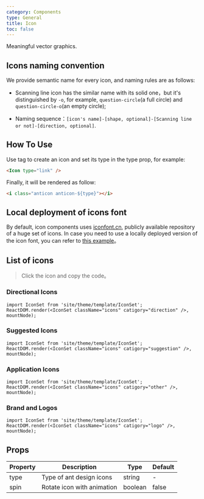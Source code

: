 ```yaml
---
category: Components
type: General
title: Icon
toc: false
---
```


Meaningful vector graphics.

## Icons naming convention

We provide semantic name for every icon, and naming rules are as follows:

- Scanning line icon has the similar name with its solid one，but it's distinguished by `-o`, for example, `question-circle`(a full circle) and `question-circle-o`(an empty circle);

- Naming sequence：`[icon's name]-[shape, optional]-[Scanning line or not]-[direction, optional]`.

## How To Use

Use tag <Icon /> to create an icon and set its type in the type prop, for example:

```html
<Icon type="link" />
```

Finally, it will be rendered as follow:

```html
<i class="anticon anticon-${type}"></i>
```

## Local deployment of icons font

By default, icon components uses [iconfont.cn](http://iconfont.cn), publicly available repository of a huge set of icons. In case you need to use a locally deployed version of the icon font, you can refer to [this example](https://github.com/ant-design/antd-init/tree/master/examples/local-iconfont)。

## List of icons

> Click the icon and copy the code。

### Directional Icons

```__react
import IconSet from 'site/theme/template/IconSet';
ReactDOM.render(<IconSet className="icons" catigory="direction" />, mountNode);
```

### Suggested Icons

```__react
import IconSet from 'site/theme/template/IconSet';
ReactDOM.render(<IconSet className="icons" catigory="suggestion" />, mountNode);
```

### Application Icons

```__react
import IconSet from 'site/theme/template/IconSet';
ReactDOM.render(<IconSet className="icons" catigory="other" />, mountNode);
```

### Brand and Logos

```__react
import IconSet from 'site/theme/template/IconSet';
ReactDOM.render(<IconSet className="icons" catigory="logo" />, mountNode);
```

## Props

| Property | Description      | Type   | Default |
|----------|------------------|------- |---------|
| type | Type of ant design icons | string | - |
| spin | Rotate icon with animation | boolean | false |

<style>
.markdown .icons {
  width: 100%;
}
ul.anticons-list {
  margin: 40px 0;
  list-style: none;
  overflow: hidden;
}
ul.anticons-list li {
  float: left;
  width: 16.66%;
  text-align: center;
  list-style: none;
  cursor: pointer;
  height: 100px;
  color: #555;
  transition: all 0.2s ease;
  position: relative;
  margin: 3px 0;
  border-radius: 4px;
  background-color: #fff;
  overflow: hidden;
  padding: 10px 0 0 0;
}
ul.anticons-list li:hover {
  background-color: #eaf8fe;
}
ul.anticons-list li.copied:hover {
  color: rgba(255,255,255,0.2);
}
ul.anticons-list li:after {
  position: absolute;
  top: 0;
  left: 0;
  height: 100%;
  width: 100%;
  content: "Copied!";
  text-align: center;
  line-height: 110px;
  color: #108ee9;
  transition: all 0.3s cubic-bezier(0.18, 0.89, 0.32, 1.28);
  opacity: 0;
}
ul.anticons-list li.copied:after {
  opacity: 1;
  top: -10px;
}
.anticon {
  font-size: 24px;
  margin: 12px 0 16px;
  transition: all .3s;
}
ul.anticons-list li:hover .anticon {
  transform: scale(1.4);
}
.anticon-class {
  display: block;
  text-align: center;
  transform: scale(0.83);
  font-family: "Lucida Console", Consolas;
  white-space: nowrap;
}
</style>
